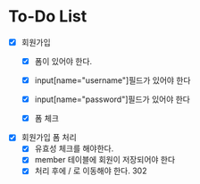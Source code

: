 # To-Do List

- [x] 회원가입
    - [x] 폼이 있어야 한다.
    - [x] input[name="username"]필드가 있어야 한다
    - [x] input[name="password"]필드가 있어야 한다
    - [x] 폼 체크


- [x] 회원가입 폼 처리
    - [x] 유효성 체크를 해야한다.
    - [x] member 테이블에 회원이 저장되어야 한다
    - [x] 처리 후에 / 로 이동해야 한다. 302